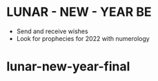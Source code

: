 # LUNAR - NEW - YEAR BE
- Send and receive wishes
- Look for prophecies for 2022 with numerology
# lunar-new-year-final
